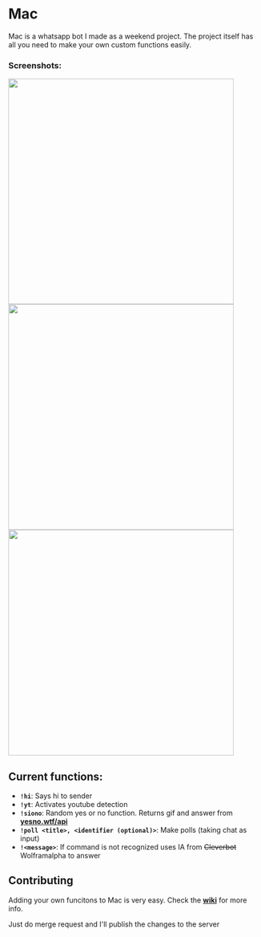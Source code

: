 # Mac
Mac is a whatsapp bot I made as a weekend project. The project itself has all you need to make your own custom functions easily.

### Screenshots:
<img src="http://i.imgur.com/vp7vXMJ.png" height="450" />
<img src="http://i.imgur.com/USQ7Mws.png" height="450" />
<img src="http://i.imgur.com/QuK7BpD.png" height="450" />

## Current functions:
+ **`!hi`**: Says hi to sender
+ **`!yt`**: Activates youtube detection
+ **`!siono`**: Random yes or no function. Returns gif and answer from [**yesno.wtf/api**](https://yesno.wtf/api/)
+ **`!poll <title>, <identifier (optional)>`**: Make polls (taking chat as input)
+ **`!<message>`**: If command is not recognized uses IA from ~~Cleverbot~~ Wolframalpha to answer

## Contributing
Adding your own funcitons to Mac is very easy. Check the [**wiki**](https://github.com/danielcardeenas/MacBot/wiki) for more info.

Just do merge request and I'll publish the changes to the server
